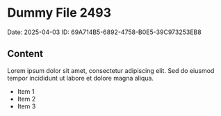 # Dummy File 2493

Date: 2025-04-03
ID: 69A714B5-6892-4758-B0E5-39C973253EB8

## Content

Lorem ipsum dolor sit amet, consectetur adipiscing elit.
Sed do eiusmod tempor incididunt ut labore et dolore magna aliqua.

* Item 1
* Item 2
* Item 3
